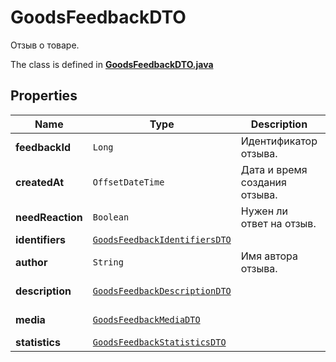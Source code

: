 

# GoodsFeedbackDTO

Отзыв о товаре.

The class is defined in **[GoodsFeedbackDTO.java](../../src/main/java/org/openapitools/model/GoodsFeedbackDTO.java)**

## Properties

Name | Type | Description | Notes
------------ | ------------- | ------------- | -------------
**feedbackId** | `Long` | Идентификатор отзыва.  | 
**createdAt** | `OffsetDateTime` | Дата и время создания отзыва. | 
**needReaction** | `Boolean` | Нужен ли ответ на отзыв. | 
**identifiers** | [`GoodsFeedbackIdentifiersDTO`](GoodsFeedbackIdentifiersDTO.md) |  | 
**author** | `String` | Имя автора отзыва. |  [optional property]
**description** | [`GoodsFeedbackDescriptionDTO`](GoodsFeedbackDescriptionDTO.md) |  |  [optional property]
**media** | [`GoodsFeedbackMediaDTO`](GoodsFeedbackMediaDTO.md) |  |  [optional property]
**statistics** | [`GoodsFeedbackStatisticsDTO`](GoodsFeedbackStatisticsDTO.md) |  | 










